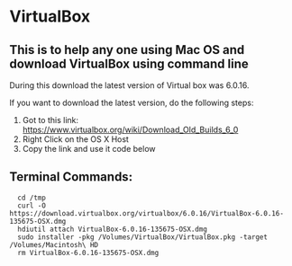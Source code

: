 # VirtualBox

## This is to help any one using Mac OS and download VirtualBox using command line

During this download the latest version of Virtual box was 6.0.16. 

If you want to download the latest version, do the following steps:
1. Got to this link: https://www.virtualbox.org/wiki/Download_Old_Builds_6_0
2. Right Click on the OS X Host
3. Copy the link and use it code below


## Terminal Commands:
```Terminal
  cd /tmp
  curl -O https://download.virtualbox.org/virtualbox/6.0.16/VirtualBox-6.0.16-135675-OSX.dmg
  hdiutil attach VirtualBox-6.0.16-135675-OSX.dmg
  sudo installer -pkg /Volumes/VirtualBox/VirtualBox.pkg -target /Volumes/Macintosh\ HD
  rm VirtualBox-6.0.16-135675-OSX.dmg
```
